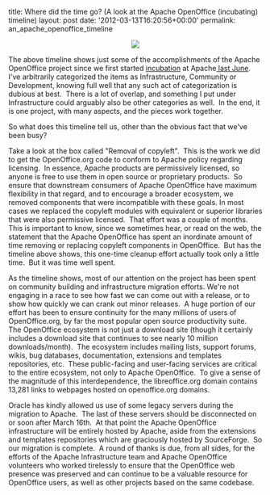 title: Where did the time go? (A look at the Apache OpenOffice (incubating) timeline)
layout: post
date: '2012-03-13T16:20:56+00:00'
permalink: an_apache_openoffice_timeline

<div align="center"> 
    <p><img src="https://blogs.apache.org/OOo/mediaresource/45328134-cd06-4a61-9660-d3a4cfbdfa95" /></p> 
    <div align="left"> 
      <p>The above timeline shows just some of the accomplishments of the Apache OpenOffice project since we first started <a href="http://incubator.apache.org/">incubation</a> at Apache<a href="http://wiki.apache.org/incubator/OpenOfficeProposal"> last June</a>.&nbsp; I've arbitrarily categorized the items as Infrastructure, Community or Development, knowing full well that any such act of categorization is dubious at best.&nbsp; There is a lot of overlap, and something I put under Infrastructure could arguably also be other categories as well.&nbsp; In the end, it is one project, with many aspects, and the pieces work together.</p> 
      <p>So what does this timeline tell us, other than the obvious fact that we've been busy?<br /></p> 
      <p>Take a look at the box called &quot;Removal of copyleft&quot;.&nbsp; This is the work we did to get the OpenOffice.org code to conform to Apache policy regarding licensing.&nbsp; In essence, Apache products are permissively licensed, so anyone is free to use them in open source or proprietary products.&nbsp; So ensure that downstream consumers of Apache OpenOffice have maximum flexibility in that regard, and to encourage a broader ecosystem, we removed components that were incompatible with these goals. In most cases we replaced the copyleft modules with equivalent or superior libraries that were also permissive licensed.&nbsp; That effort was a couple of months.&nbsp; This is important to know, since we sometimes hear, or read on the web, the statement that the Apache OpenOffice has spent an inordinate amount of time removing or replacing copyleft components in OpenOffice.&nbsp; But has the timeline above shows, this one-time cleanup effort actually took only a little time.&nbsp; But it was time well spent.<br /></p> 
      <p>As the timeline shows, most of our attention on the project has been spent on community building and infrastructure migration efforts. We're not engaging in a race to see how fast we can come out with a release, or to show how quickly we can crank out minor releases.&nbsp; A huge portion of our effort has been to ensure continuity for the many millions of users of OpenOffice.org, by far the most popular open source productivity suite.&nbsp; The OpenOffice ecosystem is not just a download site (though it certainly includes a download site that continues to see nearly 10 million downloads/month).&nbsp; The ecosystem includes mailing lists, support forums, wikis, bug databases, documentation, extensions and templates repositories, etc.&nbsp; These public-facing and user-facing services are critical to the entire ecosystem, not only to Apache OpenOffice.&nbsp; To give a sense of the magnitude of this interdependence, the libreoffice.org domain contains 13,281 links to webpages hosted on openoffice.org domains. </p> 
      <p>Oracle has kindly allowed us use of some legacy servers during the migration to Apache.&nbsp; The last of these servers should be disconnected on or soon after March 16th.&nbsp; At that point the Apache OpenOffice infrastructure will be entirely hosted by Apache, aside from the extensions and templates repositories which are graciously hosted by SourceForge.&nbsp; So our migration is complete.&nbsp; A round of thanks is due, from all sides, for the efforts of the Apache Infrastructure team and Apache OpenOffice volunteers who worked tirelessly to ensure that the OpenOffice web presence was preserved and can continue to be a valuable resource for OpenOffice users, as well as other projects based on the same codebase.&nbsp; </p> 
    </div> 
  </div>
